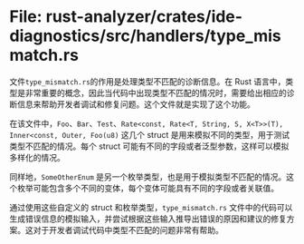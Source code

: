 # File: rust-analyzer/crates/ide-diagnostics/src/handlers/type_mismatch.rs

文件`type_mismatch.rs`的作用是处理类型不匹配的诊断信息。在 Rust 语言中，类型是非常重要的概念，因此当代码中出现类型不匹配的情况时，需要给出相应的诊断信息来帮助开发者调试和修复问题。这个文件就是实现了这个功能。

在该文件中，`Foo`、`Bar`、`Test`、`Rate<const, Rate<T, String, S, X<T>>(T), Inner<const, Outer, Foo(u8)` 这几个 struct 是用来模拟不同的类型，用于测试类型不匹配的情况。每个 struct 可能有不同的字段或者泛型参数，这样可以模拟多样化的情况。

同样地，`SomeOtherEnum` 是另一个枚举类型，也是用于模拟类型不匹配的情况。这个枚举可能包含多个不同的变体，每个变体可能具有不同的字段或者关联值。

通过使用这些自定义的 struct 和枚举类型，`type_mismatch.rs` 文件中的代码可以生成错误信息的模拟输入，并尝试根据这些输入推导出错误的原因和建议的修复方案。这对于开发者调试代码中类型不匹配的问题非常有帮助。

